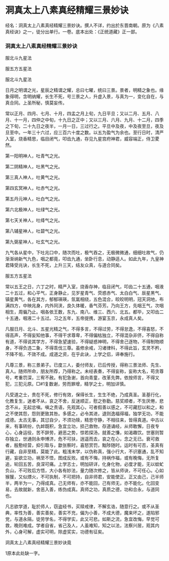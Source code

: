 # 洞真太上八素真经精耀三景妙诀

经名：洞真太上八素真经精耀三景妙诀。撰人不详，约出於东晋南朝。原为《八素真经诀》之一，徒分出单行。一卷。底本出处：《正统道藏》正一部。

### 洞真太上八素真经精耀三景妙诀

服北斗九星法

服五方五星法

服北斗九星法

日月之明谓之光，星辰之精谓之耀，总曰七曜，统曰三景。景者，明精之象也。缘象得明，含明纳耀，长生不死，号三景之人，升虚入景，与真为一，变化自在，与真合同。上圣所秘，慎莫妄传。

常以正月、四月、七月、十月，四孟之月上旬，九日平旦；又以二月、五月、八月、十一月，四仲之中旬，十九日之正中；又以三月、六月、九月、十二月，四季之下旬，二十九日之夜半，一月一日，三过行之。平旦中及夜，中及夜至旦，夜及旦至中。一年三十六过，应三百六十度之数。以五为盈气为余也。至行日时，清严入室，烧香精思，临目闭气，叩齿九通，存见九星宫府神君，威容端正，侍卫畟然。

第一阳明神人，吐青气之光。

第二阴精神人，吐黑气之光。

第三真人神人，吐黄气之光。

第四玄冥神人，吐赤气之光。

第五丹元神人，吐白气之光。

第六北极神人，吐绿气之光。

第七天关神人，吐绛气之光。

第八辅星神人，吐碧气之光。

第九弼星神人，吐玄气之光。

九气各从星中，下吐兆口中，随次而吐，极气吞之，无极微微通，细细吐故气，仍渐渐纳新气九色，咽之都竟，叩齿九通，坐卧行息，动静适人。如此九年，九皇神君降受兆诀，长生不死，上升三天，结友众真，与道合同矣。

服五方五星法

常以五王之日，六丁之时，精严入室，烧香存神，临目闭气，叩齿二十五通，咽液二十五过，和心平气，正身静止，见岁星青气、荧惑赤气、太白白气、辰星黑气、镇星黄气，各在其方，郁郁瑛瑛，氛氲相绕，五色混合，皎皎明明，冠天洞地，布满四方，中映兆身，内外同浃，良久体暖，香气芬芳。乃向王方，先咽王气，次咽相生，周徧乃止。咽各依王数，东九、南八、维三、西六、北五。都毕，又叩齿二十五通，咽液二十五过。习之五年，五帝提携，游宴玉京，永成真人矣。

凡服日月、北斗、五星光精之气，不得多言，不得过劳，不得怠逸，不得喜怒，不得高声，不得妄知他事，不得干求尊卑，不得偏枯独立，不得混杂非侪，不得自称有道，不得说其学方，不得急望速验，不得疑惑神明，不得舍己逐物，不得制物顺身，不得负违二象，不得乖伐三尊。虽修余戒，习诸律科，不得此旨，玄灵不矜，不降不佑，不效不成。成道之资，在乎此诀，上学之侣，谛奉施行。

凡尊三景，称三景弟子。已度三人，委付师友，已后传授，得称三景法师、先生、真人。随师所命，朋友所荐，乃得称之。未经表奏，不得妄称，妄称大名，苟贪尊号，考重罚深，三宥不赦。有犯急谢，首向青童，改革先弊。依按师言，不得又犯，三犯元原。□#1复数谢，劳而罪增，精学之士，明加详慎。

凡受道之士，贵在不死，修行有效，保得长生，生生不绝，乃成真圣。圣基行化，化教复生，迷者不从，哀之不舍，反迷顺正，慰之弥勤。慈奖顺者，不生厌倦，悲念不从，无起忿嗔。嗔之责语，先观其心，可者假善以感之，不可藏怼以和之，和之不使其怨，怨则更致其咎。多感之，必令其进，退则逸福得福，独学无功，不能成德。太古无事，其愆自少，不须功赎，精思守静，不相往来，皆得真道。中古以来，有事转纷，仇衅既积，急宜立功，损己救物，存道诵经，从师敢懈，日夜专心，心身运役，苦不辞劳，避恶之势，惊若探汤，就善之慊，如渴趣饮。世塞则暂存独立，世通则永申博济，危不可扶，逍遥而去，哀之在心，念之无已。衰可救者，殷懃经营，抑引取与，歙张察时，喜怒赏罚，黜陟随时。运时有可否，圣真有行藏，自非至精，莫能了此。粗浅末学，以伪称真，强小行大，不识塞通，乱不知避，妄欲立功，祸至不悟，图成反败。或有不悔，持祸作福，或有晚悔，无所复追，轮回五苦，良深可痛。上学志士，明加研详，化身化物，必度才能，无以蚊虻负山，不可败后方悟，大小各有妙法，量力随次修之，皆从师诀，不可任心。心如猴猨，又似熛火，不可执制，不可把持，自非师君，安能使正。正又由己，己半师半，两半为一，乃得成真。己无师有，亦不能回，己有师无，亦不能化。化回变易，去故就新，舍恶入善，练伪成真。真师之功，真质之德，功和合永，与道同也。

凡志欲学道，耻於师人，窃盗经书，买赎戒律，不解玄诰，随意行之。或不从圣典，率性为善，善实善矣，善实不充，偏为小善，不成大德，魔来坏之，遂陷邪党，与道永隔，徒劳学名，不得学实，此又可悲。如斯之流，急宜改悔，早觉可救，晚则难成。学者自省，省己及人，人虽难知，知之以法，法察兴居，观其内外，心身可解，虚实可明，除虚奖实，功德有征矣。

洞真太上八素真经精耀三景妙诀竟

1原本此处缺一字。
